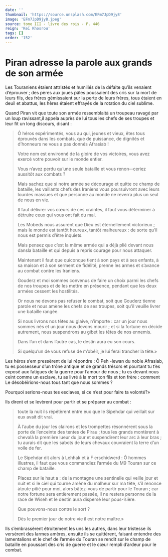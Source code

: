 ```yaml
---
date: ''
thumbnail: 'https://source.unsplash.com/EFm7JpD9jy8'
image: 'EFm7JpD9jy8.jpeg'
source: tome III - livre des rois - P. 446
reign: 'Keï Khosrou'
tags: []
order: '152'
---
```


# Piran adresse la parole aux grands de son armée

Les Touraniens étaient attristés et humiliés de la défaite qu’ils venaient d’éprouver ; des pères aux joues pâles poussaient des cris sur la mort de leurs fils, des frères gémissaient sur la perte de leurs frères, tous étaient en deuil et abattus, les hères étaient effrayés de la rotation du ciel sublime.

Quand Piran vit que toute son armée ressemblaità un troupeau ravagé par un loup ravissant,il appela auprès de lui tous les chefs de ses troupes et leur fit un long discours, disant :

> Ô héros expérimentés, vous au qui, jeunes et vieux, êtes tous éprouvés dans les combats, que de puissance, de dignités et d’honneurs ne vous a pas donnés Afrasiab !
>
> Votre nom est environné de la gloire de vos victoires, vous avez exercé votre pouvoir sur le monde entier.
>
> Vous n’avez perdu qu’une seule bataille et vous renon--ceriez aussitôt aux combats ?
>
> Mais sachez que si notre armée se décourage et quitte ce champ de bataille, les vaillants chefs des Iraniens vous poursuivront avec leurs lourdes massues et que personne au monde ne reverra plus un seul de nous en vie.
>
> Il faut délivrer vos cœurs de ces craintes, il faut vous déterminer à détruire ceux qui vous ont fait du mal.
>
> Les Mobeds nous assurent que Dieu est éternellement victorieux ; mais le monde est tantôt heureux, tantôt malheureux : de sorte qu’il nous est permis d’être inquiets.
>
> Mais pensez que c’est la même armée qui a déjà plié devant nous dansla bataille et qui depuis a repris courage pour nous attaquer.
>
> Maintenant il faut que quiconque tient à son pays et à ses enfants, à sa maison et à son serment de fidélité, prenne les armes et s’avance au combat contre les Iraniens.
>
> Gouderz et moi sommes convenus de faire un choix parmi les chefs de nos troupes et de les mettre en présence, pendant que les deux armées cessent les hostilités.
>
> Or nous ne devons pas refuser le combat, soit que Gouderz tienne parole et nous amène les chefs de ses troupes, soit qu’il veuille livrer une bataille rangée.
>
> Si nous livrons nos têtes au glaive, n’importe : car un jour nous sommes nés et un jour nous devons mourir ; et si la fortune en décide autrement, nous suspendrons au gibet les têtes de nos ennemis.
>
> Dans l’un et dans l’autre cas, le destin aura eu son cours.
>
> Si quelqu’un de vous refuse de m’obéir, je lui ferai trancher la tête.»

Les héros s’em pressèrent de lui répondre : Ô Peh -lewan du noble Afrasiab, tu es possesseur d’un trône antique et de grands trésors et pourtant tu t’es exposé aux fatigues de la guerre pour l’amour de nous ; tu es devant nous ceint comme un esclave, tu as livré à la mort ton fils et ton frère : comment Le désobéirions-nous tous tant que nous sommes ?

Pourquoi serions-nous tes esclaves, si ce n’est pour faire ta volonté?»

Ils dirent et se levèrent pour partir et se préparer au combat :

> toute la nuit ils répétèrent entre eux que le Sipehdar qui veillait sur eux avait dit vrai.
>
> À l’aube du jour les clairons et les trompettes résonnèrent sous la porte de l’enceinte des tentes de Pirau ; tous les grands montèrent à chevalà la première lueur du jour et suspendirent leur arc à leur bras ; tu aurais dit que les sabots de leurs chevaux couvraient la terre d’un voile de fer.
>
> Le Sipehdar dit alors à Lehhak et à F erschidwerd : Ô hommes illustres, il faut que vous commandiez l’armée du M9 Touran sur ce champ de bataille.
>
> Placez sur le haut a : de la montagne une sentinelle qui veille jour et nuit et si le ciel qui tourne amène du malheur sur ma tête, s’il renonce àtoute pitié pour moi, alors bâtez-vous de partir pour le Touran ; car notre fortune sera entièrement passée, il ne restera personne de la race de Wiseh et le destin aura dispersé leur pous-’sière.
>
> Que pouvons-nous contre le sort ?
>
> Dès le premier jour de notre vie il est notre maître.»

Ils s’embrassèrent étroitement les uns les autres, dans leur tristesse ils versèrent des larmes amères, ensuite ils se quittèrent, faisant entendre des lamentalions et le chef de l’armée du Touran se rendit sur le champ de bataille en poussant des cris de guerre et le cœur rempli d’ardeur pour le combat.
